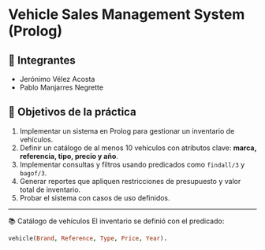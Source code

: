 # Vehicle Sales Management System (Prolog)

 ## 👥 Integrantes
- Jerónimo Vélez Acosta  
- Pablo Manjarres Negrette
 ## 🎯 Objetivos de la práctica
1. Implementar un sistema en Prolog para gestionar un inventario de vehículos.  
2. Definir un catálogo de al menos 10 vehículos con atributos clave: **marca, referencia, tipo, precio y año**.  
3. Implementar consultas y filtros usando predicados como `findall/3` y `bagof/3`.  
4. Generar reportes que apliquen restricciones de presupuesto y valor total de inventario.  
5. Probar el sistema con casos de uso definidos.  

---
📚 Catálogo de vehículos
El inventario se definió con el predicado:  

```prolog
vehicle(Brand, Reference, Type, Price, Year).


